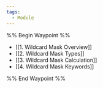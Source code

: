 ```yaml
---
tags:
  - Module
---
```

%% Begin Waypoint %%
- [[1. Wildcard Mask Overview]]
- [[2. Wildcard Mask Types]]
- [[3. Wildcard Mask Calculation]]
- [[4. Wildcard Mask Keywords]]

%% End Waypoint %%

